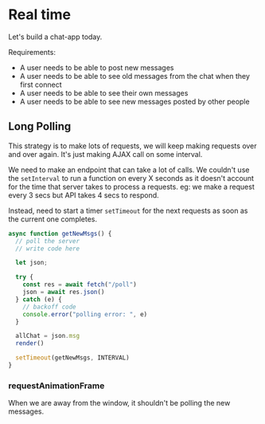 # Real time

Let's build a chat-app today. 

Requirements:
- A user needs to be able to post new messages
- A user needs to be able to see old messages from the chat when they first connect
- A user needs to be able to see their own messages
- A user needs to be able to see new messages posted by other people

## Long Polling

This strategy is to make lots of requests, we will keep making requests over and over again. It's just making AJAX call on some interval. 

We need to make an endpoint that can take a lot of calls. We couldn't use the `setInterval` to run a function on every X seconds as it doesn't account for the time that server takes to process a requests. eg: we make a request every 3 secs but API takes 4 secs to respond.

Instead, need to start a timer `setTimeout` for the next requests as soon as the current one completes.

```js
async function getNewMsgs() {
  // poll the server
  // write code here

  let json;

  try {
    const res = await fetch("/poll")
    json = await res.json()
  } catch (e) {
    // backoff code
    console.error("polling error: ", e)
  }

  allChat = json.msg
  render()

  setTimeout(getNewMsgs, INTERVAL)
}
```

### requestAnimationFrame
When we are away from the window, it shouldn't be polling the new messages. 